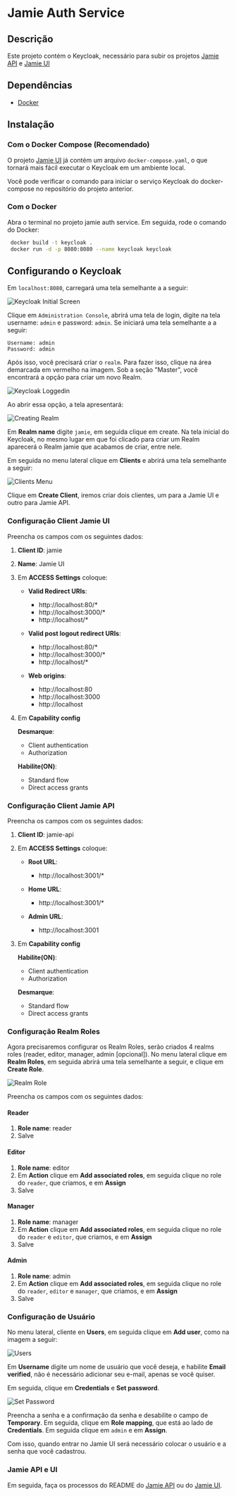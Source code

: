 # Jamie Auth Service

## Descrição

Este projeto contém o Keycloak, necessário para subir os projetos [Jamie API](https://github.com/bancodobrasil/jamie-api) e [Jamie UI](https://github.com/bancodobrasil/jamie-ui)

## Dependências

- [Docker](https://www.docker.com/)

## Instalação

### Com o Docker Compose (Recomendado)

O projeto [Jamie UI](https://github.com/bancodobrasil/jamie-ui) já contém um arquivo `docker-compose.yaml`, o que tornará mais fácil executar o Keycloak em um ambiente local.

Você pode verificar o comando para iniciar o serviço Keycloak do docker-compose no repositório do projeto anterior.

### Com o Docker

Abra o terminal no projeto jamie auth service. Em seguida, rode o comando do Docker: 

```bash
 docker build -t keycloak .
 docker run -d -p 8080:8080 --name keycloak keycloak
```

## Configurando o Keycloak

Em `localhost:8080`, carregará uma tela semelhante a a seguir:

![Keycloak Initial Screen](img/keycloak-initial-screen.png)

Clique em `Administration Console`, abrirá uma tela de login, digite na tela
username: `admin` e password: `admin`. Se iniciará uma tela semelhante a a seguir:

    Username: admin
    Password: admin

Após isso, você precisará criar o `realm`. Para fazer isso, clique na área demarcada em vermelho na imagem. Sob a seção "Master", você encontrará a opção para criar um novo Realm.

![Keycloak Loggedin](img/logged-in-keycloak.png)

Ao abrir essa opção, a tela apresentará:

![Creating Realm](img/creating-realm.png)

Em **Realm name** digite `jamie`, em seguida clique em create. Na tela inicial do Keycloak, no mesmo lugar em que foi clicado para criar um Realm aparecerá o Realm jamie que acabamos de criar, entre nele. 


Em seguida no menu lateral clique em **Clients** e abrirá uma tela semelhante a seguir:

![Clients Menu](img/clients-menu.png)

Clique em **Create Client**, iremos criar dois clientes, um para a Jamie UI e outro para Jamie API.

### Configuração Client Jamie UI
Preencha os campos com os seguintes dados:
 
1. **Client ID**: jamie

2. **Name**: Jamie UI

3. Em **ACCESS Settings** coloque:
    - **Valid Redirect URIs**: 
        - http://localhost:80/* 
        - http://localhost:3000/*
        - http://localhost/*

    - **Valid post logout redirect URIs**: 
        - http://localhost:80/* 
        - http://localhost:3000/*
        - http://localhost/*

    - **Web origins**: 
        - http://localhost:80
        - http://localhost:3000
        - http://localhost

4. Em **Capability config**

    **Desmarque**:
    - Client authentication
    - Authorization
    
    **Habilite(ON)**:
    - Standard flow
    - Direct access grants

### Configuração Client Jamie API
Preencha os campos com os seguintes dados:
 
1. **Client ID**: jamie-api

2. Em **ACCESS Settings** coloque:
    - **Root URL**: 
        - http://localhost:3001/*

    - **Home URL**: 
        - http://localhost:3001/*

    - **Admin URL**:    
        - http://localhost:3001

3. Em **Capability config**

    **Habilite(ON)**:
    - Client authentication
    - Authorization
    
    **Desmarque**:
    - Standard flow
    - Direct access grants

### Configuração Realm Roles

Agora precisaremos configurar os Realm Roles, serão criados 4 realms roles (reader, editor, manager, admin [opcional]). No menu lateral clique em **Realm Roles**, em seguida abrirá uma tela semelhante a seguir, e clique em **Create Role**.

![Realm Role](img/realm-roles.png)

Preencha os campos com os seguintes dados:

#### Reader
1. **Role name**: reader
2. Salve

#### Editor
1. **Role name**: editor
2. Em **Action** clique em **Add associated roles**, em seguida clique no role do `reader`, que criamos, e em **Assign**
3. Salve

#### Manager
1. **Role name**: manager
2. Em **Action** clique em **Add associated roles**, em seguida clique no role do `reader` e `editor`, que criamos, e em **Assign**
3. Salve

#### Admin
1. **Role name**: admin
2. Em **Action** clique em **Add associated roles**, em seguida clique no role do `reader`, `editor` e `manager`, que criamos, e em **Assign**
3. Salve


### Configuração de Usuário

No menu lateral, cliente en **Users**, em seguida clique em **Add user**, como na imagem a seguir:


![Users](img/users.png)

Em **Username** digite um nome de usuário que você deseja, e habilite **Email verified**, não é necessário adicionar seu e-mail, apenas se você quiser.

Em seguida, clique em **Credentials** e **Set password**.

![Set Password](img/set-password.png)

Preencha a senha e a confirmação da senha e desabilite o campo de **Temporary**. Em seguida, clique em **Role mapping**, que está ao lado de **Credentials**. Em seguida clique em `admin` e em **Assign**.

Com isso, quando entrar no Jamie UI será necessário colocar o usuário e a senha que você cadastrou.



### Jamie API e UI

Em seguida, faça os processos do README do [Jamie API](https://github.com/bancodobrasil/jamie-api) ou do [Jamie UI](https://github.com/bancodobrasil/jamie-ui).
